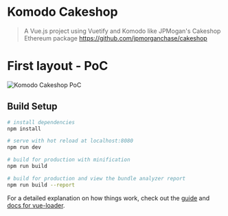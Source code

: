 # Komodo Cakeshop

> A Vue.js project using Vuetify and Komodo like JPMogan's Cakeshop Ethereum package https://github.com/jpmorganchase/cakeshop

# First layout - PoC
![Komodo Cakeshop PoC](https://raw.githubusercontent.com/imylomylo/komodo-cakeshop/master/contrib/komodo-cakeshop-material-design-layout.png)

## Build Setup

``` bash
# install dependencies
npm install

# serve with hot reload at localhost:8080
npm run dev

# build for production with minification
npm run build

# build for production and view the bundle analyzer report
npm run build --report
```

For a detailed explanation on how things work, check out the [guide](http://vuejs-templates.github.io/webpack/) and [docs for vue-loader](http://vuejs.github.io/vue-loader).
